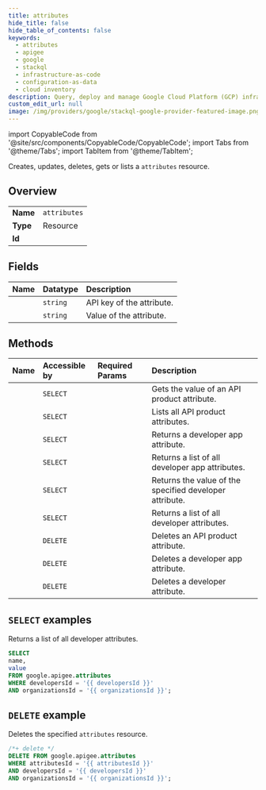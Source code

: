 ```yaml
---
title: attributes
hide_title: false
hide_table_of_contents: false
keywords:
  - attributes
  - apigee
  - google
  - stackql
  - infrastructure-as-code
  - configuration-as-data
  - cloud inventory
description: Query, deploy and manage Google Cloud Platform (GCP) infrastructure and resources using SQL
custom_edit_url: null
image: /img/providers/google/stackql-google-provider-featured-image.png
---
```


import CopyableCode from '@site/src/components/CopyableCode/CopyableCode';
import Tabs from '@theme/Tabs';
import TabItem from '@theme/TabItem';

Creates, updates, deletes, gets or lists a <code>attributes</code> resource.

## Overview
<table><tbody>
<tr><td><b>Name</b></td><td><code>attributes</code></td></tr>
<tr><td><b>Type</b></td><td>Resource</td></tr>
<tr><td><b>Id</b></td><td><CopyableCode code="google.apigee.attributes" /></td></tr>
</tbody></table>

## Fields
| Name | Datatype | Description |
|:-----|:---------|:------------|
| <CopyableCode code="name" /> | `string` | API key of the attribute. |
| <CopyableCode code="value" /> | `string` | Value of the attribute. |

## Methods
| Name | Accessible by | Required Params | Description |
|:-----|:--------------|:----------------|:------------|
| <CopyableCode code="organizations_apiproducts_attributes_get" /> | `SELECT` | <CopyableCode code="apiproductsId, attributesId, organizationsId" /> | Gets the value of an API product attribute. |
| <CopyableCode code="organizations_apiproducts_attributes_list" /> | `SELECT` | <CopyableCode code="apiproductsId, organizationsId" /> | Lists all API product attributes. |
| <CopyableCode code="organizations_developers_apps_attributes_get" /> | `SELECT` | <CopyableCode code="appsId, attributesId, developersId, organizationsId" /> | Returns a developer app attribute. |
| <CopyableCode code="organizations_developers_apps_attributes_list" /> | `SELECT` | <CopyableCode code="appsId, developersId, organizationsId" /> | Returns a list of all developer app attributes. |
| <CopyableCode code="organizations_developers_attributes_get" /> | `SELECT` | <CopyableCode code="attributesId, developersId, organizationsId" /> | Returns the value of the specified developer attribute. |
| <CopyableCode code="organizations_developers_attributes_list" /> | `SELECT` | <CopyableCode code="developersId, organizationsId" /> | Returns a list of all developer attributes. |
| <CopyableCode code="organizations_apiproducts_attributes_delete" /> | `DELETE` | <CopyableCode code="apiproductsId, attributesId, organizationsId" /> | Deletes an API product attribute. |
| <CopyableCode code="organizations_developers_apps_attributes_delete" /> | `DELETE` | <CopyableCode code="appsId, attributesId, developersId, organizationsId" /> | Deletes a developer app attribute. |
| <CopyableCode code="organizations_developers_attributes_delete" /> | `DELETE` | <CopyableCode code="attributesId, developersId, organizationsId" /> | Deletes a developer attribute. |

## `SELECT` examples

Returns a list of all developer attributes.

```sql
SELECT
name,
value
FROM google.apigee.attributes
WHERE developersId = '{{ developersId }}'
AND organizationsId = '{{ organizationsId }}';
```

## `DELETE` example

Deletes the specified <code>attributes</code> resource.

```sql
/*+ delete */
DELETE FROM google.apigee.attributes
WHERE attributesId = '{{ attributesId }}'
AND developersId = '{{ developersId }}'
AND organizationsId = '{{ organizationsId }}';
```
